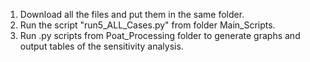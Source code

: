 1. Download all the files and put them in the same folder.
2. Run the script "run5_ALL_Cases.py" from folder Main_Scripts.
3. Run .py scripts from Poat_Processing folder to generate graphs and output tables of the sensitivity analysis.

